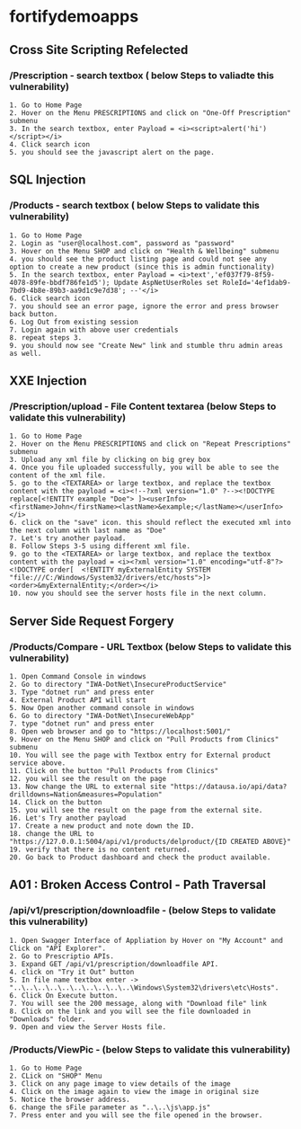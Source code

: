 # fortifydemoapps 

## Cross Site Scripting Refelected 

### /Prescription - search textbox ( below Steps to valiadte this vulnerability)

	1. Go to Home Page
	2. Hover on the Menu PRESCRIPTIONS and click on "One-Off Prescription" submenu
	3. In the search textbox, enter Payload = <i><script>alert('hi')</script></i>
	4. Click search icon 
    5. you should see the javascript alert on the page.

## SQL Injection

### /Products - search textbox ( below Steps to validate this vulnerability)
	1. Go to Home Page
    2. Login as "user@localhost.com", password as "password"
	3. Hover on the Menu SHOP and click on "Health & Wellbeing" submenu
    4. you should see the product listing page and could not see any option to create a new product (since this is admin functionality)
	5. In the search textbox, enter Payload = <i>text','ef037f79-8f59-4078-89fe-bbdf786fe1d5'); Update AspNetUserRoles set RoleId='4ef1dab9-7bd9-4b8e-89b3-aa9d1c9e7d38'; --'</i>
	6. Click search icon 
    7. you should see an error page, ignore the error and press browser back button.
    6. Log Out from existing session
    7. Login again with above user credentials
    8. repeat steps 3.
    9. you should now see "Create New" link and stumble thru admin areas as well.

## XXE Injection

### /Prescription/upload -  File Content textarea (below Steps to validate this vulnerability)
	1. Go to Home Page
	2. Hover on the Menu PRESCRIPTIONS and click on "Repeat Prescriptions" submenu
	3. Upload any xml file by clicking on big grey box
	4. Once you file uploaded successfully, you will be able to see the content of the xml file.
	5. go to the <TEXTAREA> or large textbox, and replace the textbox content with the payload = <i><!--?xml version="1.0" ?--><!DOCTYPE replace[<!ENTITY example "Doe"> ]><userInfo><firstName>John</firstName><lastName>&example;</lastName></userInfo></i>
	6. click on the "save" icon. this should reflect the executed xml into the next column with last name as "Doe"
	7. Let's try another payload.
	8. Follow Steps 3-5 using different xml file.
	9. go to the <TEXTAREA> or large textbox, and replace the textbox content with the payload = <i><?xml version="1.0" encoding="utf-8"?><!DOCTYPE order[  <!ENTITY myExternalEntity SYSTEM "file:///C:/Windows/System32/drivers/etc/hosts">]><order>&myExternalEntity;</order></i>
	10. now you should see the server hosts file in the next column.

## Server Side Request Forgery

### /Products/Compare -  URL Textbox (below Steps to validate this vulnerability)
	1. Open Command Console in windows
	2. Go to directory "IWA-DotNet\InsecureProductService"
	3. Type "dotnet run" and press enter
	4. External Product API will start
	5. Now Open another command console in windows
	6. Go to directory "IWA-DotNet\InsecureWebApp"
	7. type "dotnet run" and press enter
	8. Open web browser and go to "https://localhost:5001/"
	9. Hover on the Menu SHOP and click on "Pull Products from Clinics" submenu
	10. You will see the page with Textbox entry for External product service above.
	11. Click on the button "Pull Products from Clinics"
	12. you will see the result on the page
	13. Now change the URL to external site "https://datausa.io/api/data?drilldowns=Nation&measures=Population" 
	14. Click on the button
	15. you will see the result on the page from the external site.
	16. Let's Try another payload
	17. Create a new product and note down the ID.
	18. change the URL to "https://127.0.0.1:5004/api/v1/products/delproduct/{ID CREATED ABOVE}"
	19. verify that there is no content returned.
	20. Go back to Product dashboard and check the product available.
	

## A01 : Broken Access Control - Path Traversal

### /api/v1/prescription/downloadfile  -  (below Steps to validate this vulnerability)
	1. Open Swagger Interface of Appliation by Hover on "My Account" and Click on "API Explorer".
	2. Go to Prescriptio APIs.
	3. Expand GET /api/v1/prescription/downloadfile API.
	4. click on "Try it Out" button
	5. In file name textbox enter -> "..\..\..\..\..\..\..\..\..\..\Windows\System32\drivers\etc\Hosts".
	6. Click On Execute button.
	7. You will see the 200 message, along with "Download file" link
	8. Click on the link and you will see the file downloaded in "Downloads" folder.
	9. Open and view the Server Hosts file.

### /Products/ViewPic  -  (below Steps to validate this vulnerability)
	1. Go to Home Page
	2. CLick on "SHOP" Menu
	3. Click on any page image to view details of the image
	4. Click on the image again to view the image in original size
	5. Notice the browser address.
	6. change the sFile parameter as "..\..\js\app.js"
	7. Press enter and you will see the file opened in the browser.
	